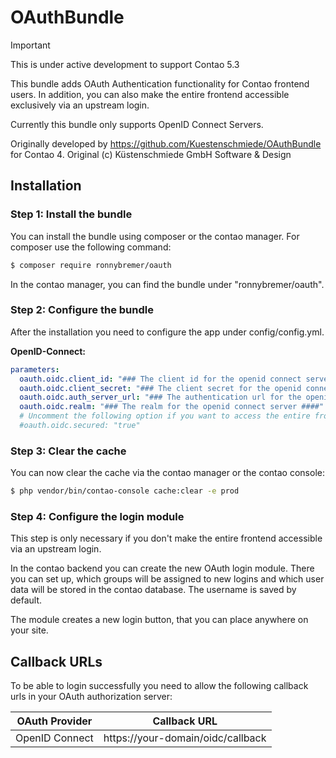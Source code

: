 # OAuthBundle
> [!IMPORTANT]  
> This is under active development to support Contao 5.3

This bundle adds OAuth Authentication functionality for Contao frontend users. In addition, you can also make the entire frontend accessible exclusively via an upstream login.

Currently this bundle only supports OpenID Connect Servers.

Originally developed by https://github.com/Kuestenschmiede/OAuthBundle for Contao 4.
Original (c) Küstenschmiede GmbH Software & Design

## Installation

### Step 1: Install the bundle

You can install the bundle using composer or the contao manager. For composer use the following command:

```bash
$ composer require ronnybremer/oauth
```

In the contao manager, you can find the bundle under "ronnybremer/oauth".

### Step 2: Configure the bundle

After the installation you need to configure the app under config/config.yml.

**OpenID-Connect:**

```yml
parameters:
  oauth.oidc.client_id: "### The client id for the openid connect server ###"
  oauth.oidc.client_secret: "### The client secret for the openid connect server ###"
  oauth.oidc.auth_server_url: "### The authentication url for the openid connect server ###"
  oauth.oidc.realm: "### The realm for the openid connect server ####"
  # Uncomment the following option if you want to access the entire frontend via an upstream login
  #oauth.oidc.secured: "true"
```

### Step 3: Clear the cache

You can now clear the cache via the contao manager or the contao console:

```bash
$ php vendor/bin/contao-console cache:clear -e prod
```

### Step 4: Configure the login module

This step is only necessary if you don't make the entire frontend accessible via an upstream login.

In the contao backend you can create the new OAuth login module. There you can set up, which groups will be assigned to new logins and which user data will be stored in the contao database. The username is saved by default. 

The module creates a new login button, that you can place anywhere on your site.

## Callback URLs

To be able to login successfully you need to allow the following callback urls in your OAuth authorization server:

| OAuth Provider | Callback URL |
|-|-|
|OpenID Connect | https://your-domain/oidc/callback |
